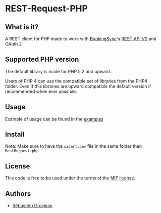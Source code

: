 # REST-Request-PHP

## What is it?

A REST client for PHP made to work with [BookingSync][bs]'s [REST API V3][api] and OAuth 2

## Supported PHP version

The default library is made for PHP 5.2 and upward.

Users of PHP 4 can use the compatible set of libraries from the PHP4 folder. Even if this libraries are upward compatible the default version if recommended when ever possible.

## Usage

Example of usage can be found in the [examples][examples]

## Install

Note: Make sure to have the `cacert.pem` file in the same folder than `RestRequest.php`

## License

This code is free to be used under the terms of the [MIT license][mit].

## Authors

* [Sébastien Grosjean][zencocoon]

[api]: http://developers.bookingsync.com/
[examples]: https://github.com/BookingSync/rest-request-php/tree/master/examples/api-v3
[bs]:  http://www.bookingsync.com
[mit]:http://www.opensource.org/licenses/mit-license.php
[i]:  https://github.com/BookingSync/rest-request-php/issues
[zencocoon]: https://github.com/ZenCocoon